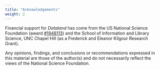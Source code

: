 ```yaml
---
title: "Acknowledgements"
weight: 2
---
```


Financial support for _Dataland_ has come from the US National Science Foundation (award [#1948113](https://www.nsf.gov/awardsearch/showAward?AWD_ID=1948113)) and the School of Information and Library Science, UNC Chapel Hill (as a Frederick and Eleanor Kilgour Research Grant).

Any opinions, findings, and conclusions or recommendations expressed in this material are those of the author(s) and do not necessarily reflect the views of the National Science Foundation.